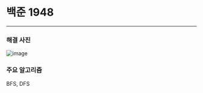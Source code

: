 # 백준 1948

---

### 해결 사진
![image](https://user-images.githubusercontent.com/41224549/95820477-1dee1e00-0d63-11eb-94bf-b3dd395fc09d.png)


### 주요 알고리즘
BFS, DFS